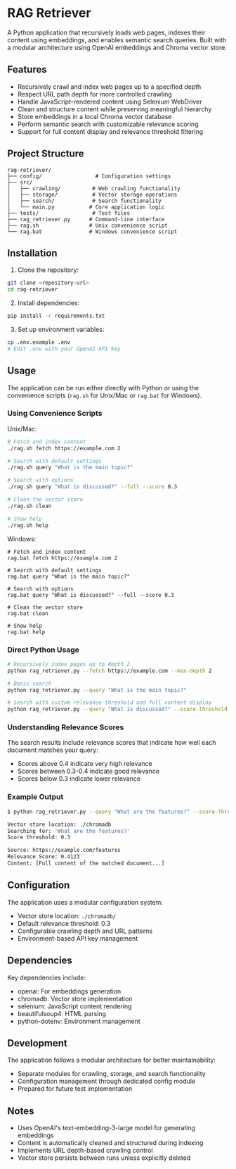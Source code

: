 # RAG Retriever

A Python application that recursively loads web pages, indexes their content using embeddings, and enables semantic search queries. Built with a modular architecture using OpenAI embeddings and Chroma vector store.

## Features

- Recursively crawl and index web pages up to a specified depth
- Respect URL path depth for more controlled crawling
- Handle JavaScript-rendered content using Selenium WebDriver
- Clean and structure content while preserving meaningful hierarchy
- Store embeddings in a local Chroma vector database
- Perform semantic search with customizable relevance scoring
- Support for full content display and relevance threshold filtering

## Project Structure

```
rag-retriever/
├── config/                 # Configuration settings
├── src/
│   ├── crawling/          # Web crawling functionality
│   ├── storage/           # Vector storage operations
│   ├── search/            # Search functionality
│   └── main.py           # Core application logic
├── tests/                 # Test files
├── rag_retriever.py      # Command-line interface
├── rag.sh                # Unix convenience script
└── rag.bat               # Windows convenience script
```

## Installation

1. Clone the repository:

```bash
git clone <repository-url>
cd rag-retriever
```

2. Install dependencies:

```bash
pip install -r requirements.txt
```

3. Set up environment variables:

```bash
cp .env.example .env
# Edit .env with your OpenAI API key
```

## Usage

The application can be run either directly with Python or using the convenience scripts (`rag.sh` for Unix/Mac or `rag.bat` for Windows).

### Using Convenience Scripts

Unix/Mac:

```bash
# Fetch and index content
./rag.sh fetch https://example.com 2

# Search with default settings
./rag.sh query "What is the main topic?"

# Search with options
./rag.sh query "What is discussed?" --full --score 0.3

# Clean the vector store
./rag.sh clean

# Show help
./rag.sh help
```

Windows:

```batch
# Fetch and index content
rag.bat fetch https://example.com 2

# Search with default settings
rag.bat query "What is the main topic?"

# Search with options
rag.bat query "What is discussed?" --full --score 0.3

# Clean the vector store
rag.bat clean

# Show help
rag.bat help
```

### Direct Python Usage

```bash
# Recursively index pages up to depth 2
python rag_retriever.py --fetch https://example.com --max-depth 2

# Basic search
python rag_retriever.py --query "What is the main topic?"

# Search with custom relevance threshold and full content display
python rag_retriever.py --query "What is discussed?" --score-threshold 0.3 --full
```

### Understanding Relevance Scores

The search results include relevance scores that indicate how well each document matches your query:

- Scores above 0.4 indicate very high relevance
- Scores between 0.3-0.4 indicate good relevance
- Scores below 0.3 indicate lower relevance

### Example Output

```bash
$ python rag_retriever.py --query "What are the features?" --score-threshold 0.3 --full

Vector store location: ./chromadb
Searching for: 'What are the features?'
Score threshold: 0.3

Source: https://example.com/features
Relevance Score: 0.4123
Content: [Full content of the matched document...]
```

## Configuration

The application uses a modular configuration system:

- Vector store location: `./chromadb/`
- Default relevance threshold: 0.3
- Configurable crawling depth and URL patterns
- Environment-based API key management

## Dependencies

Key dependencies include:

- openai: For embeddings generation
- chromadb: Vector store implementation
- selenium: JavaScript content rendering
- beautifulsoup4: HTML parsing
- python-dotenv: Environment management

## Development

The application follows a modular architecture for better maintainability:

- Separate modules for crawling, storage, and search functionality
- Configuration management through dedicated config module
- Prepared for future test implementation

## Notes

- Uses OpenAI's text-embedding-3-large model for generating embeddings
- Content is automatically cleaned and structured during indexing
- Implements URL depth-based crawling control
- Vector store persists between runs unless explicitly deleted
